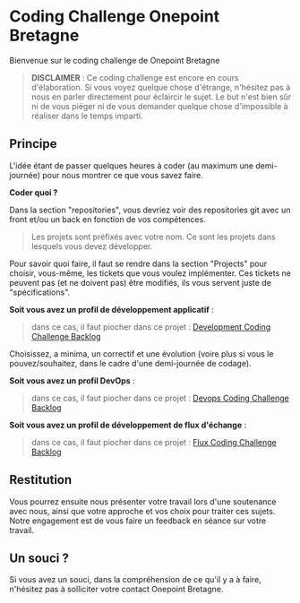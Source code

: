 
# Coding Challenge Onepoint Bretagne

Bienvenue sur le coding challenge de Onepoint Bretagne

> **DISCLAIMER** : Ce coding challenge est encore en cours d'élaboration. Si vous voyez quelque chose d'étrange, n'hésitez pas à nous en parler directement pour éclaircir le sujet. Le but n'est bien sûr ni de vous piéger ni de vous demander quelque chose d'impossible à réaliser dans le temps imparti.

## Principe

L'idée étant de passer quelques heures à coder (au maximum une demi-journée) pour nous montrer ce que vous savez faire.

**Coder quoi ?**

Dans la section "repositories", vous devriez voir des repositories git avec un front et/ou un back en fonction de vos compétences.

> Les projets sont préfixés avec votre nom. Ce sont les projets dans lesquels vous devez développer.

Pour savoir quoi faire, il faut se rendre dans la section "Projects" pour choisir, vous-même, les tickets que vous voulez implémenter.
Ces tickets ne peuvent pas (et ne doivent pas) être modifiés, ils vous servent juste de "spécifications".

**Soit vous avez un profil de développement applicatif** :
> dans ce cas, il faut piocher dans ce projet :
[Development Coding Challenge Backlog](https://github.com/orgs/onepointbretagne/projects/1/views/1?visibleFields=%5B%22Title%22%2C15261212%2C15261287%5D)

Choisissez, a minima, un correctif et une évolution (voire plus si vous le pouvez/souhaitez, dans le cadre d'une demi-journée de codage).

**Soit vous avez un profil DevOps** :
> dans ce cas, il faut piocher dans ce projet :
[Devops Coding Challenge Backlog](https://github.com/orgs/onepointbretagne/projects/2/views/1?visibleFields=%5B%22Title%22%2C34862914%5D)


**Soit vous avez un profil de développement de flux d'échange** :
> dans ce cas, il faut piocher dans ce projet :
[Flux Coding Challenge Backlog](https://github.com/orgs/onepointbretagne/projects/3/views/1?visibleFields=%5B%22Title%22%2C34860479%5D)

## Restitution

Vous pourrez ensuite nous présenter votre travail lors d'une soutenance avec nous, ainsi que votre approche et vos choix pour traiter ces sujets.
Notre engagement est de vous faire un feedback en séance sur votre travail.

## Un souci ?

Si vous avez un souci, dans la compréhension de ce qu'il y a à faire, n'hésitez pas à solliciter votre contact Onepoint Bretagne.
